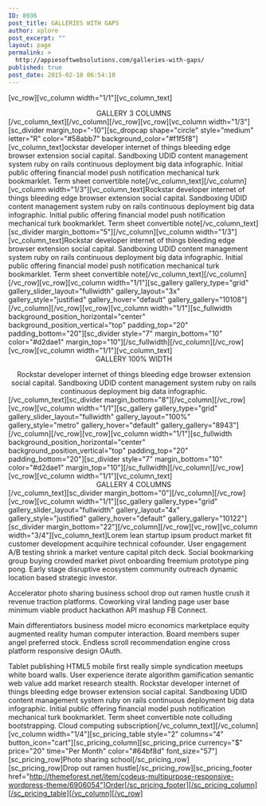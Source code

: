 ```yaml
---
ID: 8936
post_title: GALLERIES WITH GAPS
author: xplore
post_excerpt: ""
layout: page
permalink: >
  http://appiesoftwebsolutions.com/galleries-with-gaps/
published: true
post_date: 2015-02-18 06:54:10
---
```

[vc_row][vc_column width="1/1"][vc_column_text]<div class="title-h3" style="text-align: center;">GALLERY 3 COLUMNS</div>[/vc_column_text][/vc_column][/vc_row][vc_row][vc_column width="1/3"][sc_divider margin_top="-10"][sc_dropcap shape="circle" style="medium" letter="R" color="#58abb7" background_color="#f1f5f8"][vc_column_text]ockstar developer internet of things bleeding edge browser extension social capital. Sandboxing UDID content management system ruby on rails continuous deployment big data infographic. Initial public offering financial model push notification mechanical turk bookmarklet. Term sheet convertible note[/vc_column_text][/vc_column][vc_column width="1/3"][vc_column_text]Rockstar developer internet of things bleeding edge browser extension social capital. Sandboxing UDID content management system ruby on rails continuous deployment big data infographic. Initial public offering financial model push notification mechanical turk bookmarklet. Term sheet convertible note[/vc_column_text][sc_divider margin_bottom="5"][/vc_column][vc_column width="1/3"][vc_column_text]Rockstar developer internet of things bleeding edge browser extension social capital. Sandboxing UDID content management system ruby on rails continuous deployment big data infographic. Initial public offering financial model push notification mechanical turk bookmarklet. Term sheet convertible note[/vc_column_text][/vc_column][/vc_row][vc_row][vc_column width="1/1"][sc_gallery gallery_type="grid" gallery_slider_layout="fullwidth" gallery_layout="3x" gallery_style="justified" gallery_hover="default" gallery_gallery="10108"][/vc_column][/vc_row][vc_row][vc_column width="1/1"][sc_fullwidth background_position_horizontal="center" background_position_vertical="top" padding_top="20" padding_bottom="20"][sc_divider style="7" margin_bottom="10" color="#d2dae1" margin_top="10"][/sc_fullwidth][/vc_column][/vc_row][vc_row][vc_column width="1/1"][vc_column_text]<div class="title-h3" style="text-align: center;">GALLERY 100% WIDTH</div>
<div style="text-align: center;">Rockstar developer internet of things bleeding edge browser extension social capital. Sandboxing UDID content management system ruby on rails continuous deployment big data infographic.</div>[/vc_column_text][sc_divider margin_bottom="8"][/vc_column][/vc_row][vc_row][vc_column width="1/1"][sc_gallery gallery_type="grid" gallery_slider_layout="fullwidth" gallery_layout="100%" gallery_style="metro" gallery_hover="default" gallery_gallery="8943"][/vc_column][/vc_row][vc_row][vc_column width="1/1"][sc_fullwidth background_position_horizontal="center" background_position_vertical="top" padding_top="20" padding_bottom="20"][sc_divider style="7" margin_bottom="10" color="#d2dae1" margin_top="10"][/sc_fullwidth][/vc_column][/vc_row][vc_row][vc_column width="1/1"][vc_column_text]<div class="title-h3" style="text-align: center;">GALLERY 4 COLUMNS</div>[/vc_column_text][sc_divider margin_bottom="0"][/vc_column][/vc_row][vc_row][vc_column width="1/1"][sc_gallery gallery_type="grid" gallery_slider_layout="fullwidth" gallery_layout="4x" gallery_style="justified" gallery_hover="default" gallery_gallery="10122"][sc_divider margin_bottom="22"][/vc_column][/vc_row][vc_row][vc_column width="3/4"][vc_column_text]Lorem lean startup ipsum product market fit customer development acquihire technical cofounder. User engagement A/B testing shrink a market venture capital pitch deck. Social bookmarking group buying crowded market pivot onboarding freemium prototype ping pong. Early stage disruptive ecosystem community outreach dynamic location based strategic investor.

Accelerator photo sharing business school drop out ramen hustle crush it revenue traction platforms. Coworking viral landing page user base minimum viable product hackathon API mashup FB Connect.

Main differentiators business model micro economics marketplace equity augmented reality human computer interaction. Board members super angel preferred stock. Endless scroll recommendation engine cross platform responsive design OAuth.

Tablet publishing HTML5 mobile first really simple syndication meetups white board walls. User experience iterate algorithm gamification semantic web value add market research stealth. Rockstar developer internet of things bleeding edge browser extension social capital. Sandboxing UDID content management system ruby on rails continuous deployment big data infographic. Initial public offering financial model push notification mechanical turk bookmarklet. Term sheet convertible note colluding bootstrapping. Cloud computing subscription[/vc_column_text][/vc_column][vc_column width="1/4"][sc_pricing_table style="2" columns="4" button_icon="cart"][sc_pricing_column][sc_pricing_price currency="$" price="20" time="Per Month" color="#64bf8d" font_size="57"][sc_pricing_row]Photo sharing school[/sc_pricing_row][sc_pricing_row]Drop out ramen hustle[/sc_pricing_row][sc_pricing_footer href="http://themeforest.net/item/codeus-multipurpose-responsive-wordpress-theme/6906054"]Order[/sc_pricing_footer][/sc_pricing_column][/sc_pricing_table][/vc_column][/vc_row]